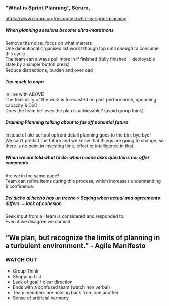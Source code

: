 
### “What is Sprint Planning”, Scrum,  
https://www.scrum.org/resources/what-is-sprint-planning

##### When planning sessions become ultra-marathons<br/>
Remove the noise, focus on what matters<br/>
One dimentional organised list work trhough top until *enough* to consume this cycle<br/>
The team can always pull more in if finished (fully finished = deployable state by a simple button press)<br/>
Reduce distractions, burden and overload<br/>

##### Too much to cope<br/>
In line with ABOVE<br/>
The feasibility of the work is forecasted on past performance, upcoming capacity & DoD<br/>
Does the team believes the plan is achievable? (avoid group think)<br/>

##### Draining Planning talking about to far off potential future<br/>
Instead of old-school upfront detail planning goes to the bin, bye bye!<br/> 
We can’t predict the future and we know that things are going to change, so there is no point in investing time, effort or intelligence in that. <br/>

##### When we are told what to do: when noone asks questions nor offer comments<br/>
Are we in the same page?<br/>
Team can refine items during this process, which increases understanding & confidence.<br/>

##### *Del dicho al hecho hay un trecho* > Saying when actual and agreements differs. = lack of cohesion<br/>
Seek input from all team is considered and responded to. <br/>
Even if we disagree we commit.<br/>

## “We plan, but recognize the limits of planning in a turbulent environment.” - Agile Manifesto

### WATCH OUT
* Group Think
* Shopping List
* Lack of goal / clear direction
* Ends with a confused team (watch non verbal)
* Team members are holding back from one another
* Sense of artificial harmony
